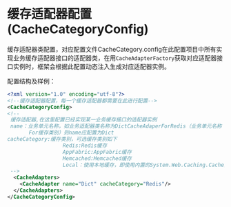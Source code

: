 # 缓存适配器配置(CacheCategoryConfig)
缓存适配器类配置，对应配置文件CacheCategory.config在此配置项目中所有实现业务缓存适配器接口的适配器类，在用```CacheAdapterFactory```获取对应适配器接口实例时，框架会根据此配置动态注入生成对应适配器实例。

配置结构及样例：
```xml
<?xml version="1.0" encoding="utf-8"?>
<!--缓存适配器配置，每一个缓存适配器都需要在此进行配置-->
<CacheCategoryConfig>
<!--
 缓存适配器,在这里配置已经实现某一业务缓存接口的适配器实例
 name：业务单元名称，如业务适配器类名称为DictCacheAdaperForRedis（业务单元名称 + CacheAdapter + 
       For缓存类别）则name应配置为Dict
cacheCategory:缓存类别，可选缓存类别如下
                  Redis:Redis缓存
                  AppFabric:AppFabric缓存
                  Memcached:Memcached缓存
                  Local：使用本地缓存，即使用内置的System.Web.Caching.Cache类
 -->
  <CacheAdapters>
    <CacheAdapter name="Dict" cacheCategory="Redis"/>
  </CacheAdapters>
</CacheCategoryConfig>
```
